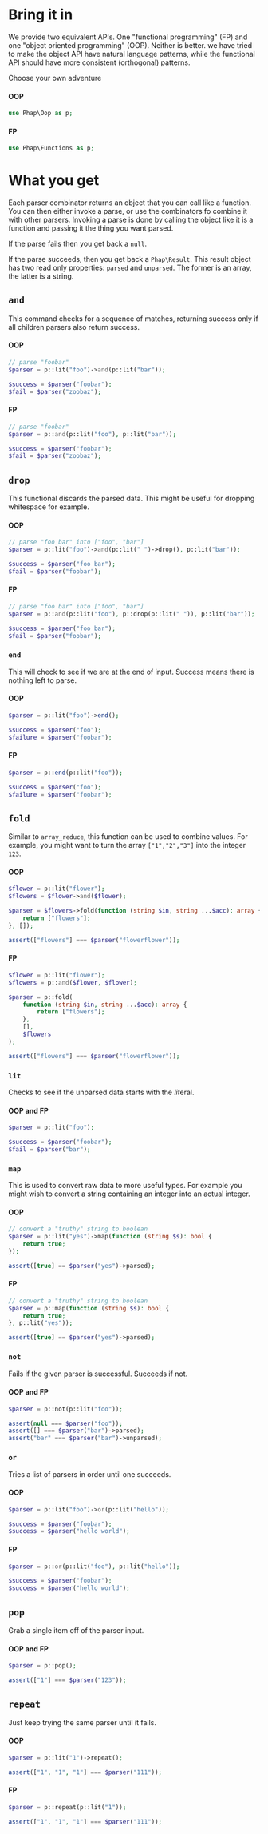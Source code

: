 # Bring it in

We provide two equivalent APIs. One "functional programming" (FP) and one "object oriented programming" (OOP). Neither is better. we have tried to make the object API have natural language patterns, while the functional API should have more consistent (orthogonal) patterns.

Choose your own adventure

#### OOP

```php
use Phap\Oop as p;
```

#### FP

```php
use Phap\Functions as p;
```

# What you get

Each parser combinator returns an object that you can call like a function. You can then either invoke a parse, or use the combinators fo combine it with other parsers. Invoking a parse is done by calling the object like it is a function and passing it the thing you want parsed.

If the parse fails then you get back a `null`.

If the parse succeeds, then you get back a `Phap\Result`. This result object has two read only properties: `parsed` and `unparsed`. The former is an array, the latter is a string.

## `and`

This command checks for a sequence of matches, returning success only if all children parsers also return success.

#### OOP

```php
// parse "foobar"
$parser = p::lit("foo")->and(p::lit("bar"));

$success = $parser("foobar");
$fail = $parser("zoobaz");
```

#### FP

```php
// parse "foobar"
$parser = p::and(p::lit("foo"), p::lit("bar"));

$success = $parser("foobar");
$fail = $parser("zoobaz");
```

## `drop`

This functional discards the parsed data. This might be useful for dropping whitespace for example.

#### OOP

```php
// parse "foo bar" into ["foo", "bar"]
$parser = p::lit("foo")->and(p::lit(" ")->drop(), p::lit("bar"));

$success = $parser("foo bar");
$fail = $parser("foobar");
```

#### FP

```php
// parse "foo bar" into ["foo", "bar"]
$parser = p::and(p::lit("foo"), p::drop(p::lit(" ")), p::lit("bar"));

$success = $parser("foo bar");
$fail = $parser("foobar");
```

### `end`

This will check to see if we are at the end of input. Success means there is nothing left to parse.

#### OOP

```php
$parser = p::lit("foo")->end();

$success = $parser("foo");
$failure = $parser("foobar");
```

#### FP

```php
$parser = p::end(p::lit("foo"));

$success = $parser("foo");
$failure = $parser("foobar");
```

## `fold`

Similar to `array_reduce`, this function can be used to combine values. For example, you might want to turn the array `["1","2","3"]` into the integer `123`.

#### OOP

```php
$flower = p::lit("flower");
$flowers = $flower->and($flower);

$parser = $flowers->fold(function (string $in, string ...$acc): array {
    return ["flowers"];
}, []);

assert(["flowers"] === $parser("flowerflower"));
```

#### FP

```php
$flower = p::lit("flower");
$flowers = p::and($flower, $flower);

$parser = p::fold(
    function (string $in, string ...$acc): array {
        return ["flowers"];
    },
    [],
    $flowers
);

assert(["flowers"] === $parser("flowerflower"));
```

### `lit`

Checks to see if the unparsed data starts with the *lit*eral.

#### OOP and FP

```php
$parser = p::lit("foo");

$success = $parser("foobar");
$fail = $parser("bar");
```

### `map`

This is used to convert raw data to more useful types. For example you might wish to convert a string containing an integer into an actual integer.

#### OOP

```php
// convert a "truthy" string to boolean
$parser = p::lit("yes")->map(function (string $s): bool {
    return true;
});

assert([true] == $parser("yes")->parsed);
```

#### FP

```php
// convert a "truthy" string to boolean
$parser = p::map(function (string $s): bool {
    return true;
}, p::lit("yes"));

assert([true] == $parser("yes")->parsed);
```

### `not`

Fails if the given parser is successful. Succeeds if not.

#### OOP and FP

```php
$parser = p::not(p::lit("foo"));

assert(null === $parser("foo"));
assert([] === $parser("bar")->parsed);
assert("bar" === $parser("bar")->unparsed);
```

### `or`

Tries a list of parsers in order until one succeeds.

#### OOP

```php
$parser = p::lit("foo")->or(p::lit("hello"));

$success = $parser("foobar");
$success = $parser("hello world");
```

#### FP

```php
$parser = p::or(p::lit("foo"), p::lit("hello"));

$success = $parser("foobar");
$success = $parser("hello world");
```

## `pop`

Grab a single item off of the parser input.

#### OOP and FP

```php
$parser = p::pop();

assert(["1"] === $parser("123"));
```

## `repeat`

Just keep trying the same parser until it fails.

#### OOP

```php
$parser = p::lit("1")->repeat();

assert(["1", "1", "1"] === $parser("111"));
```

#### FP

```php
$parser = p::repeat(p::lit("1"));

assert(["1", "1", "1"] === $parser("111"));
```
